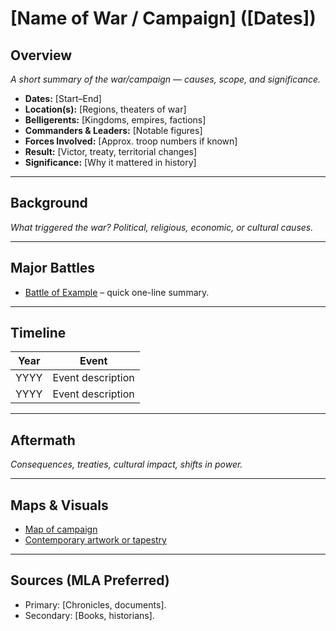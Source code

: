 # [Name of War / Campaign] ([Dates])

##  Overview
_A short summary of the war/campaign — causes, scope, and significance._

- **Dates:** [Start–End]  
- **Location(s):** [Regions, theaters of war]  
- **Belligerents:** [Kingdoms, empires, factions]  
- **Commanders & Leaders:** [Notable figures]  
- **Forces Involved:** [Approx. troop numbers if known]  
- **Result:** [Victor, treaty, territorial changes]  
- **Significance:** [Why it mattered in history]

---

## Background
_What triggered the war? Political, religious, economic, or cultural causes._

---

##  Major Battles
- [Battle of Example](../battles/example_battle.md) – quick one-line summary.  

---

## Timeline
| Year | Event |
|------|-------|
| YYYY | Event description |
| YYYY | Event description |

---

## Aftermath
_Consequences, treaties, cultural impact, shifts in power._

---

## Maps & Visuals
- [Map of campaign](../images/example_map.png)  
- [Contemporary artwork or tapestry](../images/example_art.jpg)  

---

## Sources (MLA Preferred)
- Primary: [Chronicles, documents].  
- Secondary: [Books, historians].  
